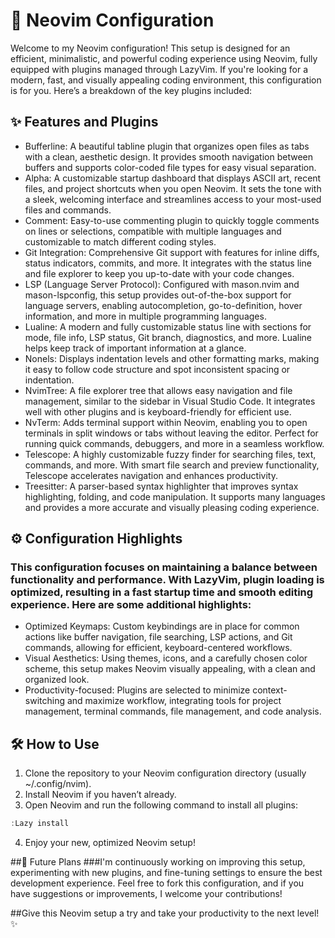 # 🌌 Neovim Configuration
Welcome to my Neovim configuration! This setup is designed for an efficient, minimalistic, 
and powerful coding experience using Neovim, fully equipped with plugins managed through LazyVim. 
If you're looking for a modern, fast, and visually appealing coding environment, this configuration is for you. 
Here’s a breakdown of the key plugins included:

## ✨ Features and Plugins
- Bufferline: A beautiful tabline plugin that organizes open files as tabs with a clean, aesthetic design. 
  It provides smooth navigation between buffers and supports color-coded file types for easy visual separation.
- Alpha: A customizable startup dashboard that displays ASCII art, recent files, and project shortcuts when you open Neovim.
  It sets the tone with a sleek, welcoming interface and streamlines access to your most-used files and commands.
- Comment: Easy-to-use commenting plugin to quickly toggle comments on lines or selections, compatible with multiple languages and customizable to match different coding styles.
- Git Integration: Comprehensive Git support with features for inline diffs, status indicators, commits, and more. It integrates with the status line and file explorer to keep you up-to-date with your code changes.
- LSP (Language Server Protocol): Configured with mason.nvim and mason-lspconfig, this setup provides out-of-the-box support for language servers, enabling autocompletion, go-to-definition, hover information, and more in multiple programming languages.
- Lualine: A modern and fully customizable status line with sections for mode, file info, LSP status, Git branch, diagnostics, and more. Lualine helps keep track of important information at a glance.
- Nonels: Displays indentation levels and other formatting marks, making it easy to follow code structure and spot inconsistent spacing or indentation.
- NvimTree: A file explorer tree that allows easy navigation and file management, similar to the sidebar in Visual Studio Code. It integrates well with other plugins and is keyboard-friendly for efficient use.
- NvTerm: Adds terminal support within Neovim, enabling you to open terminals in split windows or tabs without leaving the editor. Perfect for running quick commands, debuggers, and more in a seamless workflow.
- Telescope: A highly customizable fuzzy finder for searching files, text, commands, and more. With smart file search and preview functionality, Telescope accelerates navigation and enhances productivity.
- Treesitter: A parser-based syntax highlighter that improves syntax highlighting, folding, and code manipulation. It supports many languages and provides a more accurate and visually pleasing coding experience.

## ⚙️ Configuration Highlights
### This configuration focuses on maintaining a balance between functionality and performance. With LazyVim, plugin loading is optimized, resulting in a fast startup time and smooth editing experience. Here are some additional highlights:
- Optimized Keymaps: Custom keybindings are in place for common actions like buffer navigation, file searching, LSP actions, and Git commands, allowing for efficient, keyboard-centered workflows.
- Visual Aesthetics: Using themes, icons, and a carefully chosen color scheme, this setup makes Neovim visually appealing, with a clean and organized look.
- Productivity-focused: Plugins are selected to minimize context-switching and maximize workflow, integrating tools for project management, terminal commands, file management, and code analysis.

## 🛠️ How to Use
  1. Clone the repository to your Neovim configuration directory (usually ~/.config/nvim).
  2. Install Neovim if you haven’t already.
  3. Open Neovim and run the following command to install all plugins:
```ts
:Lazy install
```
  4. Enjoy your new, optimized Neovim setup!

##🌠 Future Plans
###I'm continuously working on improving this setup, experimenting with new plugins, and fine-tuning settings to ensure the best development experience. Feel free to fork this configuration, and if you have suggestions or improvements, I welcome your contributions!

##Give this Neovim setup a try and take your productivity to the next level! ✨
